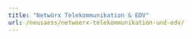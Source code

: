 ```yaml
---
title: "Netwörx Telekommunikation & EDV"
url: /neusaess/netwoerx-telekommunikation-und-edv/
---
```

